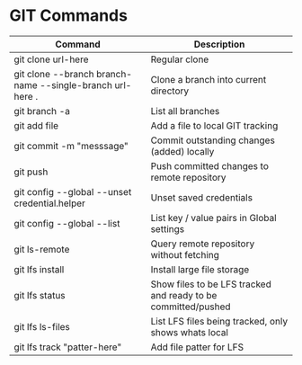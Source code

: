 # GIT Commands

| Command | Description |
| ----------- | ------- |
| git clone url-here | Regular clone |
| git clone --branch branch-name --single-branch url-here . | Clone a branch into current directory |
| git branch -a | List all branches |
| git add file | Add a file to local GIT tracking |
| git commit -m "messsage" | Commit outstanding changes (added) locally |
| git push | Push committed changes to remote repository |
| git config --global --unset credential.helper | Unset saved credentials |
| git config --global --list | List key / value pairs in Global settings |
| git ls-remote | Query remote repository without fetching |
| git lfs install | Install large file storage |
| git lfs status | Show files to be LFS tracked and ready to be committed/pushed |
| git lfs ls-files | List LFS files being tracked, only shows whats local |
| git lfs track "patter-here" | Add file patter for LFS |


